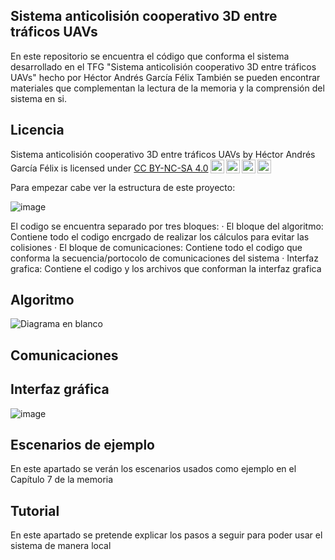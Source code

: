 ## Sistema anticolisión cooperativo 3D entre tráficos UAVs

En este repositorio se encuentra el código que conforma el sistema desarrollado en el TFG "Sistema anticolisión cooperativo 3D entre tráficos UAVs" hecho por Héctor Andrés García Félix
También se pueden encontrar materiales que complementan la lectura de la memoria y la comprensión del sistema en si.

## Licencia
<p xmlns:cc="http://creativecommons.org/ns#" xmlns:dct="http://purl.org/dc/terms/"><span property="dct:title">Sistema anticolisión cooperativo 3D entre tráficos UAVs</span> by <span property="cc:attributionName">Héctor Andrés García Félix</span> is licensed under <a href="http://creativecommons.org/licenses/by-nc-sa/4.0/?ref=chooser-v1" target="_blank" rel="license noopener noreferrer" style="display:inline-block;">CC BY-NC-SA 4.0<img style="height:22px!important;margin-left:3px;vertical-align:text-bottom;" src="https://mirrors.creativecommons.org/presskit/icons/cc.svg?ref=chooser-v1"><img style="height:22px!important;margin-left:3px;vertical-align:text-bottom;" src="https://mirrors.creativecommons.org/presskit/icons/by.svg?ref=chooser-v1"><img style="height:22px!important;margin-left:3px;vertical-align:text-bottom;" src="https://mirrors.creativecommons.org/presskit/icons/nc.svg?ref=chooser-v1"><img style="height:22px!important;margin-left:3px;vertical-align:text-bottom;" src="https://mirrors.creativecommons.org/presskit/icons/sa.svg?ref=chooser-v1"></a></p>

Para empezar cabe ver la estructura de este proyecto:

![image](https://github.com/Hector8AeroInge/TFG_Hector_Andres_Garcia_Felix/assets/114103584/6487752d-c8e2-4c7b-87d2-d271eb627ef8)

El codigo se encuentra separado por tres bloques:
· El bloque del algoritmo: Contiene todo el codigo encrgado de realizar los cálculos para evitar las colisiones
· El bloque de comunicaciones: Contiene todo el codigo que conforma la secuencia/portocolo de comunicaciones del sistema
· Interfaz grafica: Contiene el codigo y los archivos que conforman la interfaz grafica
## Algoritmo

![Diagrama en blanco](https://github.com/Hector8AeroInge/TFG_Hector_Andres_Garcia_Felix/assets/114103584/9ae99785-6ba1-427a-9f40-c34d93d76f1e)

## Comunicaciones

## Interfaz gráfica

![image](https://github.com/Hector8AeroInge/TFG_Hector_Andres_Garcia_Felix/assets/114103584/82213f1b-aae8-415d-b491-3404d13433fd)





## Escenarios de ejemplo
En este apartado se verán los escenarios usados como ejemplo en el Capítulo 7 de la memoria

## Tutorial
En este apartado se pretende explicar los pasos a seguir para poder usar el sistema de manera local
